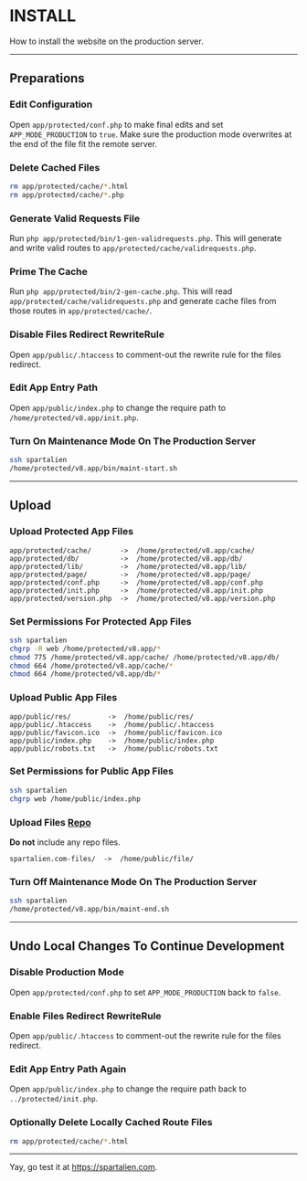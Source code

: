 # INSTALL

How to install the website on the production server.

---

## Preparations

### Edit Configuration

Open `app/protected/conf.php` to make final edits and set `APP_MODE_PRODUCTION` to `true`. Make sure the production mode overwrites at the end of the file fit the remote server.

### Delete Cached Files

```sh
rm app/protected/cache/*.html
rm app/protected/cache/*.php
```

### Generate Valid Requests File

Run `php app/protected/bin/1-gen-validrequests.php`. This will generate and write valid routes to `app/protected/cache/validrequests.php`.

### Prime The Cache

Run `php app/protected/bin/2-gen-cache.php`. This will read `app/protected/cache/validrequests.php` and generate cache files from those routes in `app/protected/cache/`.

### Disable Files Redirect RewriteRule

Open `app/public/.htaccess` to comment-out the rewrite rule for the files redirect.

### Edit App Entry Path

Open `app/public/index.php` to change the require path to `/home/protected/v8.app/init.php`.

### Turn On Maintenance Mode On The Production Server

```sh
ssh spartalien
/home/protected/v8.app/bin/maint-start.sh
```

---

## Upload

### Upload Protected App Files

```text
app/protected/cache/       ->  /home/protected/v8.app/cache/
app/protected/db/          ->  /home/protected/v8.app/db/
app/protected/lib/         ->  /home/protected/v8.app/lib/
app/protected/page/        ->  /home/protected/v8.app/page/
app/protected/conf.php     ->  /home/protected/v8.app/conf.php
app/protected/init.php     ->  /home/protected/v8.app/init.php
app/protected/version.php  ->  /home/protected/v8.app/version.php
```

### Set Permissions For Protected App Files

```sh
ssh spartalien
chgrp -R web /home/protected/v8.app/*
chmod 775 /home/protected/v8.app/cache/ /home/protected/v8.app/db/
chmod 664 /home/protected/v8.app/cache/*
chmod 664 /home/protected/v8.app/db/*
```

### Upload Public App Files

```text
app/public/res/         ->  /home/public/res/
app/public/.htaccess    ->  /home/public/.htaccess
app/public/favicon.ico  ->  /home/public/favicon.ico
app/public/index.php    ->  /home/public/index.php
app/public/robots.txt   ->  /home/public/robots.txt
```

### Set Permissions for Public App Files

```sh
ssh spartalien
chgrp web /home/public/index.php
```

### Upload Files [Repo](https://github.com/etrusci-org/spartalien.com-files)

**Do not** include any repo files.

```text
spartalien.com-files/  ->  /home/public/file/
```

### Turn Off Maintenance Mode On The Production Server

```sh
ssh spartalien
/home/protected/v8.app/bin/maint-end.sh
```

---

## Undo Local Changes To Continue Development

### Disable Production Mode

Open `app/protected/conf.php` to set `APP_MODE_PRODUCTION` back to `false`.

### Enable Files Redirect RewriteRule

Open `app/public/.htaccess` to comment-out the rewrite rule for the files redirect.

### Edit App Entry Path Again

Open `app/public/index.php` to change the require path back to `../protected/init.php`.

### Optionally Delete Locally Cached Route Files

```sh
rm app/protected/cache/*.html
```

---

Yay, go test it at <https://spartalien.com>.
